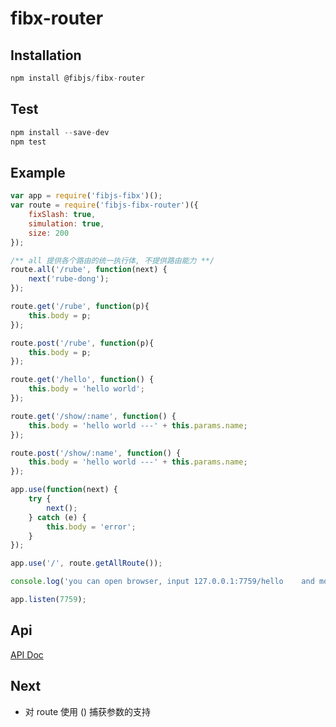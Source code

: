 # fibx-router

## Installation

```javascript    
npm install @fibjs/fibx-router		
```

## Test				

```javascript
npm install --save-dev
npm test
```

## Example

```javascript
var app = require('fibjs-fibx')();
var route = require('fibjs-fibx-router')({
    fixSlash: true,
    simulation: true,
    size: 200
});

/** all 提供各个路由的统一执行体, 不提供路由能力 **/
route.all('/rube', function(next) {
    next('rube-dong');
});

route.get('/rube', function(p){
    this.body = p;
});

route.post('/rube', function(p){
    this.body = p;
});

route.get('/hello', function() {
    this.body = 'hello world';
});

route.get('/show/:name', function() {
    this.body = 'hello world ---' + this.params.name;
});

route.post('/show/:name', function() {
    this.body = 'hello world ---' + this.params.name;
});

app.use(function(next) {
    try {
        next();
    } catch (e) {
        this.body = 'error';
    }
});

app.use('/', route.getAllRoute());

console.log('you can open browser, input 127.0.0.1:7759/hello    and more~');

app.listen(7759);
```

## Api

[API Doc](https://github.com/fibx/fibx-router/blob/master/doc/api.md)

## Next

* 对 route 使用 () 捕获参数的支持
